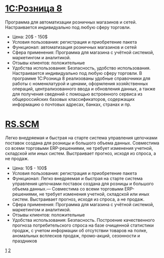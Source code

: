 # [1С:Розница 8](https://crmindex.ru/products/1c_roznica)
Программа для автоматизации розничных магазинов и сетей. Настраивается индивидуально под любую сферу торговли.
- Цена: 20$ - 150$
- Условия пользования: регистрация и приобретение пакета
- Функционал: автоматизация розничных магазинов и сетей
- Cфера применения: Программа для магазина с учётной системой, маркетингом и аналитикой.
- Отзывы клиентов: положительные
- Удобства использования: Безпасность, удобство использования. Настраивается индивидуально под любую сферу торговли. В программе 1С:Розница 8 реализованы удобные справочники для работы с номенклатурой и ценами, оформления хозяйственных операций, централизованного ввода и обновления данных, а также для получения сведений с помощью встроенного сервиса из общероссийских базовых классификаторов, содержащих информацию о почтовых адресах, банках, странах и пр.

# [RS.SCM](https://crmindex.ru/products/rs_scm)
Легко внедряемая и быстрая на старте система управления цепочками поставок создана для розницы и большого объема данных. Совместима со всеми торговыми ERP-решениями, не требует изменения учетной, складской или иных систем. Выстраивает прогноз, исходя из спроса, а не продаж.
- Цена: 10$ - 100$
- Условия пользования: регистрация и приобретение пакета
- Функционал: Легко внедряемая и быстрая на старте система управления цепочками поставок создана для розницы и большого объема данных.— Совместима со всеми торговыми ERP-решениями, не требует изменения учетной, складской или иных систем. Выстраивает прогноз, исходя из спроса, а не продаж.
- Сфера применения: Программа для магазина с учётной системой, маркетингом и аналитикой.
- Отзывы клиентов: положительные
- Удобства использования: Безпасность. Построение качественного прогноза потребительского спроса на базе очищенной статистики продаж, с учетом информации об отсутствии товаров на полке, аномальных всплесков продаж, промо-акций, сезонности и праздников


[1](index.md) [2](page2.md)
